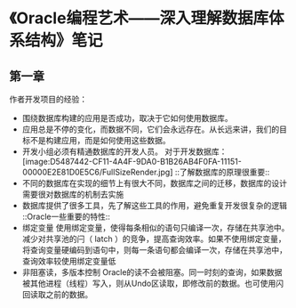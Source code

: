 # 《Oracle编程艺术——深入理解数据库体系结构》笔记
## 第一章
作者开发项目的经验：
* 围绕数据库构建的应用是否成功，取决于它如何使用数据库。
* 应用总是不停的变化，而数据不同，它们会永远存在。从长远来讲，我们的目标不是构建应用，而是如何使用这些数据。
* 开发小组必须有精通数据库的开发人员。
对于开发数据库：
[image:D5487442-CF11-4A4F-9DA0-B1B26AB4F0FA-11151-00000E2E81D0E5C6/FullSizeRender.jpg]
::了解数据库的原理很重要::
* 不同的数据库在实现的细节上有很大不同，数据库之间的迁移，数据库的设计需要很对数据库的机制去实施
* 数据库提供了很多工具，先了解这些工具的作用，避免重复开发很复杂的逻辑
::Oracle一些重要的特性::
* 绑定变量
使用绑定变量，使得每条相似的语句只编译一次，存储在共享池中。减少对共享池的闩（ latch ）的竞争，提高查询效率。如果不使用绑定变量，将查询变量硬编码到语句中，则每一条语句都会编译一次，存储在共享池中，查询效率较使用绑定变量低
* 非阻塞读，多版本控制
Oracle的读不会被阻塞。同一时刻的查询，如果数据被其他进程（线程）写入，则从Undo区读取，即修改前的数据。也可使用闪回读取之前的数据。

